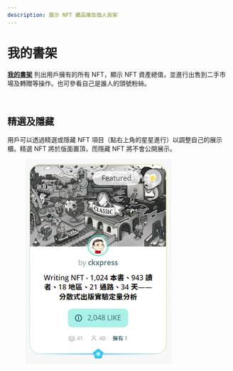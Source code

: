 ```yaml
---
description: 展示 NFT 藏品庫及個人貨架
---
```


# 我的書架

[**我的書架**](https://liker.land/dashboard) 列出用戶擁有的所有 NFT，顯示 NFT 資產總值，並進行出售到二手市場及轉贈等操作。也可參看自己是誰人的頭號粉絲。

<figure><img src="broken-reference" alt=""><figcaption></figcaption></figure>

## 精選及隱藏

用戶可以透過精選或隱藏 NFT 項目（點右上角的星星進行）以調整自己的展示櫃。精選 NFT 將於版面置頂，而隱藏 NFT 將不會公開展示。

<figure><img src="../../.gitbook/assets/Featured NFT.png" alt=""><figcaption></figcaption></figure>
